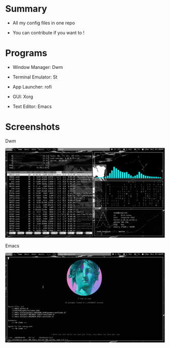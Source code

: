 # Summary

* All my config files in one repo

* You can contribute if you want to !

# Programs

* Window Manager: Dwm

* Terminal Emulator: St

* App Launcher: rofi

* GUI: Xorg

* Text Editor: Emacs

# Screenshots

Dwm 

<img src="./img/dwm.png" />

Emacs

<img src="./img/emacs.png" />

